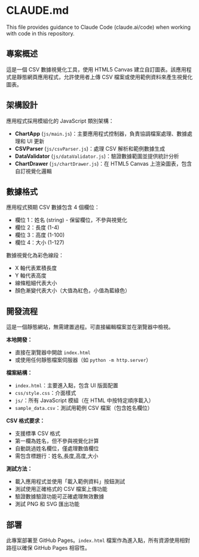 # CLAUDE.md

This file provides guidance to Claude Code (claude.ai/code) when working with code in this repository.

## 專案概述

這是一個 CSV 數據視覺化工具，使用 HTML5 Canvas 建立自訂圖表。該應用程式是靜態網頁應用程式，允許使用者上傳 CSV 檔案或使用範例資料來產生視覺化圖表。

## 架構設計

應用程式採用模組化的 JavaScript 類別架構：

- **ChartApp** (`js/main.js`)：主要應用程式控制器，負責協調檔案處理、數據處理和 UI 更新
- **CSVParser** (`js/csvParser.js`)：處理 CSV 解析和範例數據生成
- **DataValidator** (`js/dataValidator.js`)：驗證數據範圍並提供統計分析
- **ChartDrawer** (`js/chartDrawer.js`)：在 HTML5 Canvas 上渲染圖表，包含自訂視覺化邏輯

## 數據格式

應用程式預期 CSV 數據包含 4 個欄位：
- 欄位 1：姓名 (string) - 保留欄位，不參與視覺化
- 欄位 2：長度 (1-4)
- 欄位 3：高度 (1-100)
- 欄位 4：大小 (1-127)

數據視覺化為彩色線段：
- X 軸代表累積長度
- Y 軸代表高度
- 線條粗細代表大小
- 顏色漸變代表大小（大值為紅色，小值為藍綠色）

## 開發流程

這是一個靜態網站，無需建置過程。可直接編輯檔案並在瀏覽器中檢視。

**本地開發：**
- 直接在瀏覽器中開啟 `index.html`
- 或使用任何靜態檔案伺服器（如 `python -m http.server`）

**檔案結構：**
- `index.html`：主要進入點，包含 UI 版面配置
- `css/style.css`：介面樣式
- `js/`：所有 JavaScript 模組（在 HTML 中按特定順序載入）
- `sample_data.csv`：測試用範例 CSV 檔案（包含姓名欄位）

**CSV 格式要求：**
- 支援標準 CSV 格式
- 第一欄為姓名，但不參與視覺化計算
- 自動跳過姓名欄位，僅處理數值欄位
- 需包含標題行：姓名,長度,高度,大小

**測試方法：**
- 載入應用程式並使用「載入範例資料」按鈕測試
- 測試使用正確格式的 CSV 檔案上傳功能
- 驗證數據驗證功能可正確處理無效數據
- 測試 PNG 和 SVG 匯出功能

## 部署

此專案部署至 GitHub Pages。`index.html` 檔案作為進入點，所有資源使用相對路徑以確保 GitHub Pages 相容性。